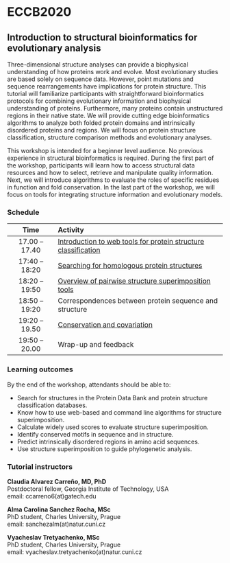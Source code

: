 # ECCB2020
##  Introduction to structural bioinformatics for evolutionary analysis
Three-dimensional structure analyses can provide a biophysical understanding of how proteins work and evolve. Most evolutionary studies are based solely on sequence data. However, point mutations and sequence rearrangements have implications for protein structure. This tutorial will familiarize participants with straightforward bioinformatics protocols for combining evolutionary information and biophysical understanding of proteins. Furthermore, many proteins contain unstructured regions in their native state. We will provide cutting edge bioinformatics algorithms to analyze both folded protein domains and intrinsically disordered proteins and regions. We will focus on protein structure classification, structure comparison methods and evolutionary analyses.  

This workshop is intended for a beginner level audience. No previous experience in structural bioinformatics is required. During the first part of the workshop, participants will learn how to access structural data resources and how to select, retrieve and manipulate quality information. Next, we will introduce algorithms to evaluate the roles of specific residues in function and fold conservation. In the last part of the workshop, we will focus on tools for integrating structure information and evolutionary models.

### Schedule

| Time          | Activity |
| :-----------: | :-----|
| 17.00 – 17.40 | [Introduction to web tools for protein structure classification](https://github.com/Claualvarez/ECCB2020/blob/master/Introduction.md) |
| 17:40 – 18:20 | [Searching for homologous protein structures](https://github.com/Claualvarez/ECCB2020/blob/master/Searching.md) |
| 18:20 – 19:50 | [Overview of pairwise structure superimposition tools](https://github.com/Claualvarez/ECCB2020/blob/master/Superimposition.md) |
| 18:50 – 19:20 | Correspondences between protein sequence and structure |
| 19:20 – 19.50 | [Conservation and covariation](https://github.com/Claualvarez/ECCB2020/blob/master/Conservation_and_covariation.md) |
| 19:50 – 20.00 | Wrap-up and feedback | 

 
### Learning outcomes
By the end of the workshop, attendants should be able to:
- Search for structures in the Protein Data Bank and protein structure classification databases.
- Know how to use web-based and command line algorithms for structure superimposition.
- Calculate widely used scores to evaluate structure superimposition.
- Identify conserved motifs in sequence and in structure.
- Predict intrinsically disordered regions in amino acid sequences.
- Use structure superimposition to guide phylogenetic analysis.

### Tutorial instructors
**Claudia Alvarez Carreño, MD, PhD** \
Postdoctoral fellow, Georgia Institute of Technology, USA\
email: ccarreno6(at)gatech.edu	

**Alma Carolina Sanchez Rocha, MSc** \
PhD student, Charles University, Prague\
email: sanchezalm(at)natur.cuni.cz

**Vyacheslav Tretyachenko, MSc** \
PhD student, Charles University, Prague\
email: vyacheslav.tretyachenko(at)natur.cuni.cz	
